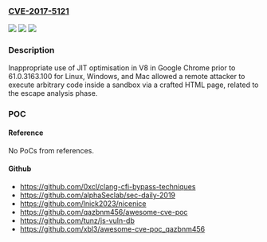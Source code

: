 ### [CVE-2017-5121](https://cve.mitre.org/cgi-bin/cvename.cgi?name=CVE-2017-5121)
![](https://img.shields.io/static/v1?label=Product&message=Google%20Chrome%20prior%20to%2061.0.3163.100%20for%20Linux%2C%20Windows%20and%20Mac&color=blue)
![](https://img.shields.io/static/v1?label=Version&message=n%2Fa&color=blue)
![](https://img.shields.io/static/v1?label=Vulnerability&message=Inappropriate%20implementation&color=brighgreen)

### Description

Inappropriate use of JIT optimisation in V8 in Google Chrome prior to 61.0.3163.100 for Linux, Windows, and Mac allowed a remote attacker to execute arbitrary code inside a sandbox via a crafted HTML page, related to the escape analysis phase.

### POC

#### Reference
No PoCs from references.

#### Github
- https://github.com/0xcl/clang-cfi-bypass-techniques
- https://github.com/alphaSeclab/sec-daily-2019
- https://github.com/lnick2023/nicenice
- https://github.com/qazbnm456/awesome-cve-poc
- https://github.com/tunz/js-vuln-db
- https://github.com/xbl3/awesome-cve-poc_qazbnm456

